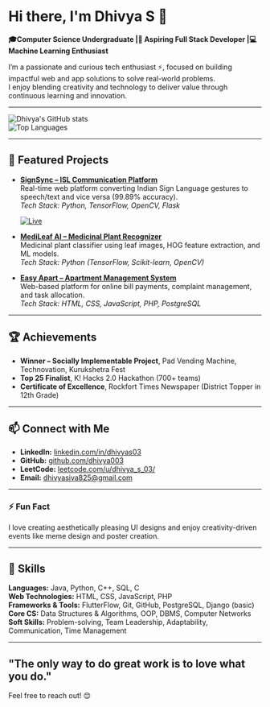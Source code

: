 # Hi there, I'm Dhivya S 👋

**🎓Computer Science Undergraduate |💼 Aspiring Full Stack Developer |💻 Machine Learning Enthusiast**

I’m a passionate and curious tech enthusiast ⚡, focused on building impactful web and app solutions to solve real-world problems.  
I enjoy blending creativity and technology to deliver value through continuous learning and innovation.  

---

![Dhivya's GitHub stats](https://github-readme-stats.vercel.app/api?username=dhivya003&show_icons=true&theme=tokyonight)  
![Top Languages](https://github-readme-stats.vercel.app/api/top-langs/?username=dhivya003&layout=compact&theme=tokyonight)

---

## 🌟 Featured Projects  
- **[SignSync – ISL Communication Platform](https://github.com/dhivya003/SignSync.git)**  
  Real-time web platform converting Indian Sign Language gestures to speech/text and vice versa (99.89% accuracy).  
  *Tech Stack: Python, TensorFlow, OpenCV, Flask*
  
  [![Live](https://img.shields.io/badge/Live-SignSync-brightgreen)](https://signsync.onrender.com)


- **[MediLeaf AI – Medicinal Plant Recognizer](https://github.com/dhivya003/ML_project_Medicinal_Plant_Leaf_Classification.git)**  
  Medicinal plant classifier using leaf images, HOG feature extraction, and ML models.  
  *Tech Stack: Python (TensorFlow, Scikit-learn, OpenCV)*

- **[Easy Apart – Apartment Management System](https://github.com/dhivya003/APARTMENT_MANAGEMENT_SYSTEM.git)**  
  Web-based platform for online bill payments, complaint management, and task allocation.  
  *Tech Stack: HTML, CSS, JavaScript, PHP, PostgreSQL*

---

## 🏆 Achievements 
- **Winner – Socially Implementable Project**, Pad Vending Machine, Technovation, Kurukshetra Fest  
- **Top 25 Finalist**, K! Hacks 2.0 Hackathon (700+ teams)  
- **Certificate of Excellence**, Rockfort Times Newspaper (District Topper in 12th Grade)  


---

## 📫 Connect with Me  
- **LinkedIn:** [linkedin.com/in/dhivyas03](https://www.linkedin.com/in/dhivyas03/)  
- **GitHub:** [github.com/dhivya003](https://github.com/dhivya003)  
- **LeetCode:** [leetcode.com/u/dhivya_s_03/](https://leetcode.com/u/dhivya_s_03/)  
- **Email:** [dhivyasiva825@gmail.com](mailto:dhivyasiva825@gmail.com)

---

### ⚡ Fun Fact  
I love creating aesthetically pleasing UI designs and enjoy creativity-driven events like meme design and poster creation.

---

## 🚀  Skills  
**Languages:** Java, Python, C++, SQL, C  
**Web Technologies:** HTML, CSS, JavaScript, PHP  
**Frameworks & Tools:** FlutterFlow, Git, GitHub, PostgreSQL, Django (basic)  
**Core CS:** Data Structures & Algorithms, OOP, DBMS, Computer Networks  
**Soft Skills:** Problem-solving, Team Leadership, Adaptability, Communication, Time Management  

---
## "The only way to do great work is to love what you do." 

Feel free to reach out! 😊


